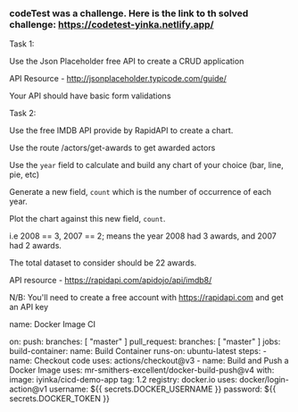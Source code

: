 ### codeTest was a challenge. Here is the link to th solved challenge: https://codetest-yinka.netlify.app/

Task 1:

Use the Json Placeholder free API to create a CRUD application

API Resource - http://jsonplaceholder.typicode.com/guide/

Your API should have basic form validations



Task 2:

Use the free IMDB API provide by RapidAPI to create a chart.

Use the route /actors/get-awards to get awarded actors

Use the `year` field to calculate and build any chart of your choice (bar, line, pie, etc)

Generate a new field, `count` which is the number of occurrence of each year.

Plot the chart against this new field, `count`.

i.e 2008 == 3, 2007 == 2; means the year 2008 had 3 awards, and 2007 had 2 awards.

The total dataset to consider should be 22 awards.

API resource - https://rapidapi.com/apidojo/api/imdb8/

N/B: You'll need to create a free account with https://rapidapi.com and get an API key





name: Docker Image CI

on:
  push:
    branches: [ "master" ]
  pull_request:
    branches: [ "master" ]
jobs:
  build-container:
    name: Build Container
    runs-on: ubuntu-latest
    steps:
    - name: Checkout code
      uses: actions/checkout@v3
    - name: Build and Push a Docker Image
      uses: mr-smithers-excellent/docker-build-push@v4
      with:
        image: iyinka/cicd-demo-app
        tag: 1.2
        registry: docker.io
        uses: docker/login-action@v1
        username: ${{ secrets.DOCKER_USERNAME }}
        password: ${{ secrets.DOCKER_TOKEN }}

